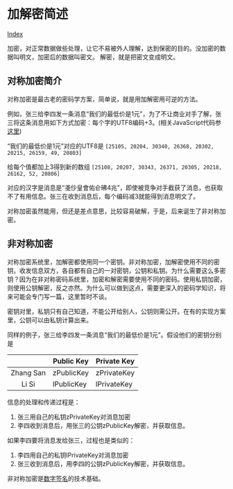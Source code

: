 # 加解密简述

[Index](../index.md)

加密，对正常数据做些处理，让它不易被外人理解，达到保密的目的。没加密的数据叫明文，加密后的数据叫密文。
解密，就是把密文变成明文。

## 对称加密简介

对称加密是最古老的密码学方案，简单说，就是用加解密用可逆的方法。

例如，张三给李四发一条消息“我们的最低价是1元”，为了不让商业对手了解，张三将这条消息用如下方式加密：每个字的UTF8编码+3。(相关JavaScript代码参[这里](../code/cryption.js))

“我们的最低价是1元”对应的UTF8是
`[25105, 20204, 30340, 26368, 20302, 20215, 26159, 49, 20803]`

给每个值都加上3得到新的数组
`[25108, 20207, 30343, 26371, 20305, 20218, 26162, 52, 20806]`

对应的汉字是消息是“戔仯皇會佑仺昲4兆”，即使被竞争对手截获了消息，也获取不了有用信息。张三在收到消息后，每个编码减3就能得到消息明文了。

对称加密虽然能用，但还是差点意思，比较容易破解，于是，后来诞生了非对称加密。

## 非对称加密

对称加密系统里，加解密都使用同一个密钥。非对称加密，加解密使用不同的密钥，收发信息双方，各自都有自己的一对密钥，公钥和私钥。为什么需要这么多密钥？因为在非对称密码系统里，加密和解密需要使用不同的密码。使用私钥加密，则使用公钥解密，反之亦然。为什么可以做到这点，需要更深入的密码学知识，将来可能会专门写一篇，这里暂时不谈。

密钥对里，私钥只有自己知道，不能公开给别人，公钥则需公开。在有的实现方案里，公钥可以由私钥计算出来。

同样的例子，张三给李四发一条消息“我们的最低价是1元”。假设他们的密钥分别是

|           | Public Key | Private Key |
|:---------:|------------|-------------|
| Zhang San | zPublicKey | zPrivateKey |
| Li Si     | lPublicKey | lPrivateKey |

信息的处理和传递过程是：

1. 张三用自己的私钥zPrivateKey对消息加密
2. 李四收到消息后，用张三的公钥zPublicKey解密，并获取信息。

如果李四要将消息发给张三，过程也是类似的：

1. 李四用自己的私钥lPrivateKey对消息加密
2. 张三收到消息后，用李四的公钥zPublicKey解密，并获取信息。

非对称加密是[数字签名](digital_signature.md)的技术基础。
